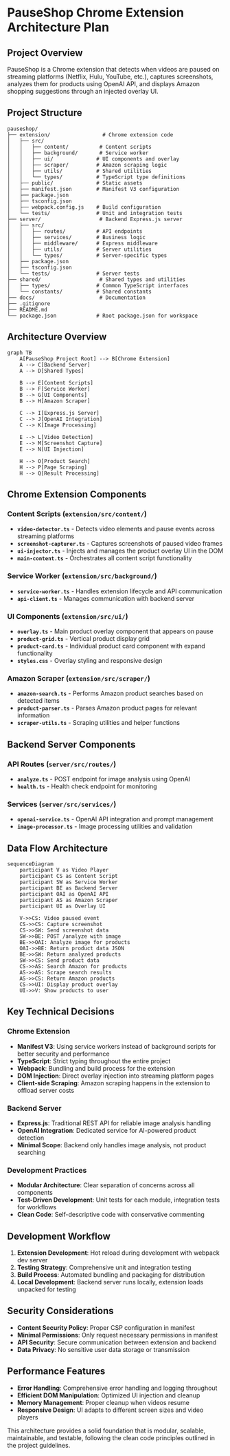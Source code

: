 # PauseShop Chrome Extension Architecture Plan

## Project Overview

PauseShop is a Chrome extension that detects when videos are paused on streaming platforms (Netflix, Hulu, YouTube, etc.), captures screenshots, analyzes them for products using OpenAI API, and displays Amazon shopping suggestions through an injected overlay UI.

## Project Structure

```
pauseshop/
├── extension/                 # Chrome extension code
│   ├── src/
│   │   ├── content/          # Content scripts
│   │   ├── background/       # Service worker
│   │   ├── ui/              # UI components and overlay
│   │   ├── scraper/         # Amazon scraping logic
│   │   ├── utils/           # Shared utilities
│   │   └── types/           # TypeScript type definitions
│   ├── public/              # Static assets
│   ├── manifest.json        # Manifest V3 configuration
│   ├── package.json
│   ├── tsconfig.json
│   ├── webpack.config.js    # Build configuration
│   └── tests/               # Unit and integration tests
├── server/                   # Backend Express.js server
│   ├── src/
│   │   ├── routes/          # API endpoints
│   │   ├── services/        # Business logic
│   │   ├── middleware/      # Express middleware
│   │   ├── utils/           # Server utilities
│   │   └── types/           # Server-specific types
│   ├── package.json
│   ├── tsconfig.json
│   └── tests/               # Server tests
├── shared/                   # Shared types and utilities
│   ├── types/               # Common TypeScript interfaces
│   └── constants/           # Shared constants
├── docs/                     # Documentation
├── .gitignore
├── README.md
└── package.json             # Root package.json for workspace
```

## Architecture Overview

```mermaid
graph TB
    A[PauseShop Project Root] --> B[Chrome Extension]
    A --> C[Backend Server]
    A --> D[Shared Types]
    
    B --> E[Content Scripts]
    B --> F[Service Worker]
    B --> G[UI Components]
    B --> H[Amazon Scraper]
    
    C --> I[Express.js Server]
    C --> J[OpenAI Integration]
    C --> K[Image Processing]
    
    E --> L[Video Detection]
    E --> M[Screenshot Capture]
    E --> N[UI Injection]
    
    H --> O[Product Search]
    H --> P[Page Scraping]
    H --> Q[Result Processing]
```

## Chrome Extension Components

### Content Scripts (`extension/src/content/`)
- **`video-detector.ts`** - Detects video elements and pause events across streaming platforms
- **`screenshot-capturer.ts`** - Captures screenshots of paused video frames
- **`ui-injector.ts`** - Injects and manages the product overlay UI in the DOM
- **`main-content.ts`** - Orchestrates all content script functionality

### Service Worker (`extension/src/background/`)
- **`service-worker.ts`** - Handles extension lifecycle and API communication
- **`api-client.ts`** - Manages communication with backend server

### UI Components (`extension/src/ui/`)
- **`overlay.ts`** - Main product overlay component that appears on pause
- **`product-grid.ts`** - Vertical product display grid
- **`product-card.ts`** - Individual product card component with expand functionality
- **`styles.css`** - Overlay styling and responsive design

### Amazon Scraper (`extension/src/scraper/`)
- **`amazon-search.ts`** - Performs Amazon product searches based on detected items
- **`product-parser.ts`** - Parses Amazon product pages for relevant information
- **`scraper-utils.ts`** - Scraping utilities and helper functions

## Backend Server Components

### API Routes (`server/src/routes/`)
- **`analyze.ts`** - POST endpoint for image analysis using OpenAI
- **`health.ts`** - Health check endpoint for monitoring

### Services (`server/src/services/`)
- **`openai-service.ts`** - OpenAI API integration and prompt management
- **`image-processor.ts`** - Image processing utilities and validation

## Data Flow Architecture

```mermaid
sequenceDiagram
    participant V as Video Player
    participant CS as Content Script
    participant SW as Service Worker
    participant BE as Backend Server
    participant OAI as OpenAI API
    participant AS as Amazon Scraper
    participant UI as Overlay UI

    V->>CS: Video paused event
    CS->>CS: Capture screenshot
    CS->>SW: Send screenshot data
    SW->>BE: POST /analyze with image
    BE->>OAI: Analyze image for products
    OAI->>BE: Return product data JSON
    BE->>SW: Return analyzed products
    SW->>CS: Send product data
    CS->>AS: Search Amazon for products
    AS->>AS: Scrape search results
    AS->>CS: Return Amazon products
    CS->>UI: Display product overlay
    UI->>V: Show products to user
```

## Key Technical Decisions

### Chrome Extension
- **Manifest V3**: Using service workers instead of background scripts for better security and performance
- **TypeScript**: Strict typing throughout the entire project
- **Webpack**: Bundling and build process for the extension
- **DOM Injection**: Direct overlay injection into streaming platform pages
- **Client-side Scraping**: Amazon scraping happens in the extension to offload server costs

### Backend Server
- **Express.js**: Traditional REST API for reliable image analysis handling
- **OpenAI Integration**: Dedicated service for AI-powered product detection
- **Minimal Scope**: Backend only handles image analysis, not product searching

### Development Practices
- **Modular Architecture**: Clear separation of concerns across all components
- **Test-Driven Development**: Unit tests for each module, integration tests for workflows
- **Clean Code**: Self-descriptive code with conservative commenting

## Development Workflow

1. **Extension Development**: Hot reload during development with webpack dev server
2. **Testing Strategy**: Comprehensive unit and integration testing
3. **Build Process**: Automated bundling and packaging for distribution
4. **Local Development**: Backend server runs locally, extension loads unpacked for testing

## Security Considerations

- **Content Security Policy**: Proper CSP configuration in manifest
- **Minimal Permissions**: Only request necessary permissions in manifest
- **API Security**: Secure communication between extension and backend
- **Data Privacy**: No sensitive user data storage or transmission

## Performance Features

- **Error Handling**: Comprehensive error handling and logging throughout
- **Efficient DOM Manipulation**: Optimized UI injection and cleanup
- **Memory Management**: Proper cleanup when videos resume
- **Responsive Design**: UI adapts to different screen sizes and video players

This architecture provides a solid foundation that is modular, scalable, maintainable, and testable, following the clean code principles outlined in the project guidelines.
